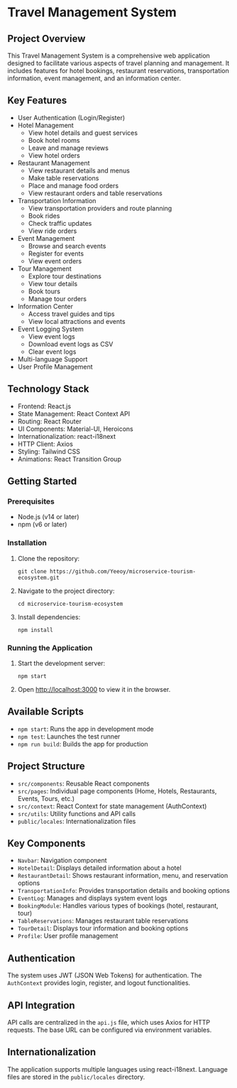 # Travel Management System

## Project Overview
This Travel Management System is a comprehensive web application designed to facilitate various aspects of travel planning and management. It includes features for hotel bookings, restaurant reservations, transportation information, event management, and an information center.

## Key Features
- User Authentication (Login/Register)
- Hotel Management
  - View hotel details and guest services
  - Book hotel rooms
  - Leave and manage reviews
  - View hotel orders
- Restaurant Management
  - View restaurant details and menus
  - Make table reservations
  - Place and manage food orders
  - View restaurant orders and table reservations
- Transportation Information
  - View transportation providers and route planning
  - Book rides
  - Check traffic updates
  - View ride orders
- Event Management
  - Browse and search events
  - Register for events
  - View event orders
- Tour Management
  - Explore tour destinations
  - View tour details
  - Book tours
  - Manage tour orders
- Information Center
  - Access travel guides and tips
  - View local attractions and events
- Event Logging System
  - View event logs
  - Download event logs as CSV
  - Clear event logs
- Multi-language Support
- User Profile Management

## Technology Stack
- Frontend: React.js
- State Management: React Context API
- Routing: React Router
- UI Components: Material-UI, Heroicons
- Internationalization: react-i18next
- HTTP Client: Axios
- Styling: Tailwind CSS
- Animations: React Transition Group

## Getting Started

### Prerequisites
- Node.js (v14 or later)
- npm (v6 or later)

### Installation
1. Clone the repository:
   ```
   git clone https://github.com/Yeeoy/microservice-tourism-ecosystem.git
   ```
2. Navigate to the project directory:
   ```
   cd microservice-tourism-ecosystem
   ```
3. Install dependencies:
   ```
   npm install
   ```


### Running the Application
1. Start the development server:
   ```
   npm start
   ```
2. Open [http://localhost:3000](http://localhost:3000) to view it in the browser.

## Available Scripts
- `npm start`: Runs the app in development mode
- `npm test`: Launches the test runner
- `npm run build`: Builds the app for production

## Project Structure
- `src/components`: Reusable React components
- `src/pages`: Individual page components (Home, Hotels, Restaurants, Events, Tours, etc.)
- `src/context`: React Context for state management (AuthContext)
- `src/utils`: Utility functions and API calls
- `public/locales`: Internationalization files

## Key Components
- `Navbar`: Navigation component
- `HotelDetail`: Displays detailed information about a hotel
- `RestaurantDetail`: Shows restaurant information, menu, and reservation options
- `TransportationInfo`: Provides transportation details and booking options
- `EventLog`: Manages and displays system event logs
- `BookingModule`: Handles various types of bookings (hotel, restaurant, tour)
- `TableReservations`: Manages restaurant table reservations
- `TourDetail`: Displays tour information and booking options
- `Profile`: User profile management

## Authentication
The system uses JWT (JSON Web Tokens) for authentication. The `AuthContext` provides login, register, and logout functionalities.

## API Integration
API calls are centralized in the `api.js` file, which uses Axios for HTTP requests. The base URL can be configured via environment variables.

## Internationalization
The application supports multiple languages using react-i18next. Language files are stored in the `public/locales` directory.
